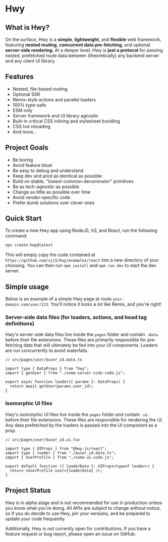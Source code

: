 # Hwy

## What is Hwy?

On the surface, Hwy is a **simple**, **lightweight**, and **flexible** web
framework, featuring **nested routing**, **concurrent data pre-fetching**, and
optional **server-side rendering**. At a deeper level, Hwy is **just a
protocol** for passing nested, prefetched route data between (theoretically) any
backend server and any client UI library.

## Features

- Nested, file-based routing
- Optional SSR
- Remix-style actions and parallel loaders
- 100% type-safe
- ESM only
- Server framework and UI library agnostic
- Built-in critical CSS inlining and stylesheet bundling
- CSS hot reloading
- And more...

## Project Goals

- Be boring
- Avoid feature bloat
- Be easy to debug and understand
- Keep dev and prod as identical as possible
- Build on stable, "lowest-common-denominator" primitives
- Be as tech-agnostic as possible
- Change as little as possible over time
- Avoid vendor-specific code
- Prefer dumb solutions over clever ones

## Quick Start

To create a new Hwy app using NodeJS, h3, and React, run the following command:

```bash
npx create-hwy@latest
```

This will simply copy the code contained at
`https://github.com/sjc5/hwy/examples/react` into a new directory of your
choosing. You can then run `npm install` and `npm run dev` to start the dev
server.

## Simple usage

Below is an example of a simple Hwy page at route `your-domain.com/user/123`.
You'll notice it looks a lot like Remix, and you're right!

### Server-side data files (for loaders, actions, and head tag definitions)

Hwy's server-side data files live inside the `pages` folder and contain `.data.`
before their file extensions. These files are primarily responsible for
pre-fetching data that will ultimately be fed into your UI components. Loaders
are run concurrently to avoid waterfalls.

```tsx
// src/pages/user/$user_id.data.ts

import type { DataProps } from "hwy";
import { getUser } from "./some-server-side-code.js";

export async function loader({ params }: DataProps) {
  return await getUser(params.user_id);
}
```

### Isomorphic UI files

Hwy's isomorphic UI files live inside the `pages` folder and contain `.ui.`
before their file extensions. These files are responsible for rendering the UI.
Any data prefetched by the loaders is passed into the UI component as a prop.

```tsx
// src/pages/user/$user_id.ui.tsx

import type { UIProps } from "@hwy-js/react";
import type { loader } from "./$user_id.data.ts";
import { UserProfile } from "./some-ui-code.js";

export default function ({ loaderData }: UIProps<typeof loader>) {
  return <UserProfile user={loaderData} />;
}
```

## Project Status

Hwy is in alpha stage and is not recommended for use in production unless you
know what you're doing. All APIs are subject to change without notice, so if you
do decide to use Hwy, pin your versions, and be prepared to update your code
frequently.

Additionally, Hwy is not currently open for contributions. If you have a feature
request or bug report, please open an issue on GitHub.
